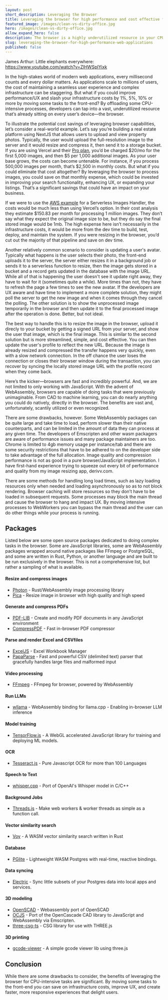 ```yaml
---
layout: post
short_description: Leveraging the Browser
title: Leveraging the browser for high performance and cost effective full-stack web applications
featured_image: /images/clean-vs-dirty-office.jpg
hero: /images/clean-vs-dirty-office.jpg
allow_expand_hero: false
description: The browser is a highly underutilized resource in your CPU-intensive task pipeline. Save money and improve UX by moving some tasks to the browser.
slug: leveraging-the-browser-for-high-performance-web-applications
published: false
---
```

James Arthur: Little elephants everywhere: https://www.youtube.com/watch?v=ZlHWSpIYixk

In the high-stakes world of modern web applications, every millisecond counts and every dollar matters. As applications scale to millions of users, the cost of maintaining a seamless user experience and complex infrastructure can be staggering. But what if you could improve performance/UX and slash your infrastructure costs by 1%, 5%, 10% or more by moving some tasks to the front-end? By offloading some CPU-intensive processes, developers can tap into a vast, underutilized resource that’s already sitting on every user’s device—the browser.

To illustrate the potential cost savings of leveraging browser capabilities, let’s consider a real-world example. Let’s say you’re building a real estate platform using NextJS that allows users to upload and view property photos. Typically, the user would upload the full-resolution image to the server and it would resize and compress it, then send it to a storage bucket. If you are using Vercel and their [Pro plan](https://vercel.com/docs/image-optimization/limits-and-pricing), you’d be charged $20/mo for the first 5,000 images, and then $5 per 1,000 additional images. As your user base grows, the costs can become untenable. For instance, if you process 500,000 images per month, that’s $2,500 in monthly costs. But what if you could eliminate that cost altogether? By leveraging the browser to process images, you could save on that monthly expense, which could be invested in improving your search functionality, enhancing UX, or expanding your listings. That’s a significant savings that could have an impact on your business.

If we were to use the [AWS example](https://docs.aws.amazon.com/solutions/latest/serverless-image-handler/cost.html
) for a Serverless Images Handler, the costs would be much less than using Vercel’s option. In their cost analysis they estimate $150.83 per month for processing 1 million images. They don’t say what they expect the original image size to be, but they do say the final stored image would be 1mb. The high expense here isn’t necessarily in the infrastructure costs, it would be more from the dev time to build, test, deploy, and maintain the system. If you were resizing in the browser, you’d cut out the majority of that pipeline and save on dev time.

Another relatively common scenario to consider is updating a user's avatar. Typically what happens is the user selects their photo, the front-end uploads it to the server, the server either resizes it in a background job or sends it to a serverless function to resize, then the image gets stored in a bucket and a record gets updated in the database with the image URL. While all of that is happening the user doesn't see it update right away, they have to wait for it (sometimes quite a while). More times than not, they have to refresh the page a few times to see the new avatar. If the developers are UX aware and have time to implement a more complete solution, they might poll the server to get the new image and when it comes through they cancel the polling. The other solution is to show the unprocessed image temporarily in the browser and then update it to the final processed image after the operation is done. Better, but not ideal.

The best way to handle this is to resize the image in the browser, upload it direcly to your bucket by getting a signed URL from your server, and show the user that image, which is the final image. This is similar to the second solution but is more streamlined, simple, and cost effective. You can then update the user's profile to reflect the new URL. Because the image is already resized and compressed the transfer happens very quickly, even with a slow network connection. In the off chance the user loses the connection or closes their browser window during the transaction, you can recover by syncing the locally stored image URL with the profile record when they come back.

Here’s the kicker—browsers are fast and incredibly powerful. And, we are not limited to only working with JavaScript. With the advent of WebAssembly, browsers are capable of doing tasks that were previously unimaginable. From CAD to machine learning, you can do nearly anything you could do natively, directly in the browser. The benefits are vast and, unfortunately, scantily utilized or even recognized.

There are some drawbacks, however. Some WebAssembly packages can be quite large and take time to load, perform slower than their native counterparts, and can be limited in the amount of data they can process at any given time. The developers of Emscripten and other wasm packagers are aware of performance issues and many package maintainers are too. Chrome is limited to 4gb memory usage per instance/tab and there are some security restrictions that have to be adhered to on the developer side to take advantage of the full allocation. Image quality and compression performance is not as good in a pure browser/JavaScript implementation. I have first-hand experience trying to squeeze out every bit of performance and quality from my image resizing app, derivv.com.

There are some methods for handling long load times, such as lazy loading resources only when needed and loading asynchronously so as to not block rendering. Browser caching will store resources so they don’t have to be loaded in subsequent requests. Some processes may block the main thread and cause the browser to hang and impact UX. By moving intensive processes to WebWorkers you can bypass the main thread and the user can do other things while your process is running.

## Packages
Listed below are some open source packages dedicated to doing complex tasks in the browser. Some are JavaScript libraries, some are WebAssembly packages wrapped around native packages like FFmpeg or PostgreSQL, and some are written in Rust, Python, or another language and are built to be run exclusively in the browser. This is not a comprehensive list, but rather a sampling of what is available.

#### Resize and compress images
- [Photon](https://github.com/silvia-odwyer/photon) - Rust/WebAssembly image processing library
- [Pica](https://github.com/nodeca/pica) - Resize image in browser with high quality and high speed

#### Generate and compress PDFs
- [PDF-LIB](https://github.com/Hopding/pdf-lib) - Create and modify PDF documents in any JavaScript environment
- [CompressPDF](https://github.com/OpenToolKit/CompressPDF) - Fast in-browser PDF compressor

#### Parse and render Excel and CSVfiles
- [ExcelJS](https://github.com/exceljs/exceljs) - Excel Workbook Manager
- [PapaParse](https://github.com/mholt/PapaParse) - Fast and powerful CSV (delimited text) parser that gracefully handles large files and malformed input

#### Video processing
- [FFmpeg](https://github.com/ffmpegwasm/ffmpeg.wasm) - FFmpeg for browser, powered by WebAssembly

#### Run LLMs
- [wllama](https://github.com/ngxson/wllama) - WebAssembly binding for llama.cpp - Enabling in-browser LLM inference

#### Model training
- [TensorFlow.js](https://github.com/tensorflow/tfjs) - A WebGL accelerated JavaScript library for training and deploying ML models.

#### OCR
- [Tesseract.js](https://github.com/naptha/tesseract.js) - Pure Javascript OCR for more than 100 Languages

#### Speech to Text
- [whisper.cpp](https://github.com/ggerganov/whisper.cpp) - Port of OpenAI's Whisper model in C/C++

#### Background Jobs
- [Threads.js](https://github.com/andywer/threads.js) - Make web workers & worker threads as simple as a function call.

#### Vector similarity search
- [Voy](https://github.com/tantaraio/voy) - A WASM vector similarity search written in Rust

#### Database
- [PGlite](https://github.com/electric-sql/pglite) - Lightweight WASM Postgres with real-time, reactive bindings.

#### Data syncing
- [Electric](https://github.com/electric-sql/electric) - Sync little subsets of your Postgres data into local apps and services.

#### 3D modeling
- [OpenSCAD](https://github.com/openscad/openscad-wasm) - Webassembly port of OpenSCAD
- [OCJS](https://github.com/donalffons/opencascade.js) - Port of the OpenCascade CAD library to JavaScript and WebAssembly via Emscripten.
- [three-csg-ts](https://github.com/samalexander/three-csg-ts) - CSG library for use with THREE.js

#### 3D printing
- [gcode-viewer](https://github.com/aligator/gcode-viewer) - A simple gcode viewer lib using three.js

## Conclusion

While there are some drawbacks to consider, the benefits of leveraging the browser for CPU-intensive tasks are significant. By moving some tasks to the front-end you can save on infrastructure costs, improve UX, and create faster, more responsive experiences that delight users.

